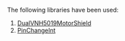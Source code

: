 The following libraries have been used:
1. [DualVNH5019MotorShield](https://github.com/pololu/dual-vnh5019-motor-shield)
2. [PinChangeInt](https://github.com/GreyGnome/PinChangeInt)